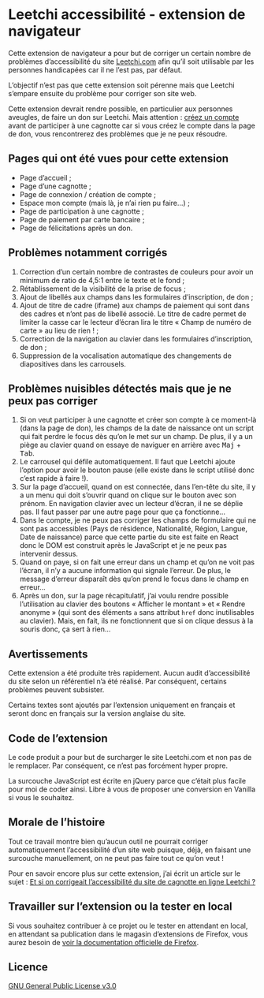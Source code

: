 # Leetchi accessibilité - extension de navigateur

Cette extension de navigateur a pour but de corriger un certain nombre de problèmes d’accessibilité du site [Leetchi.com](https://www.leetchi.com/) afin qu’il soit utilisable par les personnes handicapées car il ne l’est pas, par défaut.

L’objectif n’est pas que cette extension soit pérenne mais que Leetchi s’empare ensuite du problème pour corriger son site web.

Cette extension devrait rendre possible, en particulier aux personnes aveugles, de faire un don sur Leetchi. Mais attention : [créez un compte](https://www.leetchi.com/fr/User/Authenticate?returnUrl=%2F) avant de participer à une cagnotte car si vous créez le compte dans la page de don, vous rencontrerez des problèmes que je ne peux résoudre.

## Pages qui ont été vues pour cette extension

- Page d’accueil ;
- Page d’une cagnotte ;
- Page de connexion / création de compte ;
- Espace mon compte (mais là, je n’ai rien pu faire…) ;
- Page de participation à une cagnotte ;
- Page de paiement par carte bancaire ;
- Page de félicitations après un don.

## Problèmes notamment corrigés

1. Correction d’un certain nombre de contrastes de couleurs pour avoir un minimum de ratio de 4,5:1 entre le texte et le fond ;
1. Rétablissement de la visibilité de la prise de focus ;
1. Ajout de libellés aux champs dans les formulaires d’inscription, de don ;
1. Ajout de titre de cadre (iframe) aux champs de paiement qui sont dans des cadres et n’ont pas de libellé associé. Le titre de cadre permet de limiter la casse car le lecteur d’écran lira le titre « Champ de numéro de carte » au lieu de rien ! ;
1. Correction de la navigation au clavier dans les formulaires d’inscription, de don ;
1. Suppression de la vocalisation automatique des changements de diapositives dans les carrousels.

## Problèmes nuisibles détectés mais que je ne peux pas corriger

1. Si on veut participer à une cagnotte et créer son compte à ce moment-là (dans la page de don), les champs de la date de naissance ont un script qui fait perdre le focus dès qu’on le met sur un champ. De plus, il y a un piège au clavier quand on essaye de naviguer en arrière avec <kbd>Maj</kbd> + <kbd>Tab</kbd>.
1. Le carrousel qui défile automatiquement. Il faut que Leetchi ajoute l’option pour avoir le bouton pause (elle existe dans le script utilisé donc c’est rapide à faire !).
1. Sur la page d’accueil, quand on est connectée, dans l’en-tête du site, il y a un menu qui doit s’ouvrir quand on clique sur le bouton avec son prénom. En navigation clavier avec un lecteur d’écran, il ne se déplie pas. Il faut passer par une autre page pour que ça fonctionne…
1. Dans le compte, je ne peux pas corriger les champs de formulaire qui ne sont pas accessibles (Pays de résidence, Nationalité, Région, Langue, Date de naissance) parce que cette partie du site est faite en React donc le DOM est construit après le JavaScript et je ne peux pas intervenir dessus.
1. Quand on paye, si on fait une erreur dans un champ et qu’on ne voit pas l’écran, il n’y a aucune information qui signale l’erreur. De plus, le message d’erreur disparaît dès qu’on prend le focus dans le champ en erreur…
1. Après un don, sur la page récapitulatif, j’ai voulu rendre possible l’utilisation au clavier des boutons « Afficher le montant » et « Rendre anonyme » (qui sont des éléments `a` sans attribut `href` donc inutilisables au clavier). Mais, en fait, ils ne fonctionnent que si on clique dessus à la souris donc, ça sert à rien…

## Avertissements

Cette extension a été produite très rapidement. Aucun audit d’accessibilité du site selon un référentiel n’a été réalisé. Par conséquent, certains problèmes peuvent subsister.

Certains textes sont ajoutés par l’extension uniquement en français et seront donc en français sur la version anglaise du site.

## Code de l’extension

Le code produit a pour but de surcharger le site Leetchi.com et non pas de le remplacer. Par conséquent, ce n’est pas forcément hyper propre.

La surcouche JavaScript est écrite en jQuery parce que c’était plus facile pour moi de coder ainsi. Libre à vous de proposer une conversion en Vanilla si vous le souhaitez.

## Morale de l’histoire

Tout ce travail montre bien qu’aucun outil ne pourrait corriger automatiquement l’accessibilité d’un site web puisque, déjà, en faisant une surcouche manuellement, on ne peut pas faire tout ce qu’on veut !

Pour en savoir encore plus sur cette extension, j’ai écrit un article sur le sujet : [Et si on corrigeait l’accessibilité du site de cagnotte en ligne Leetchi ?](https://www.lalutineduweb.fr/corriger-accessibilite-cagnotte-leetchi/)

## Travailler sur l’extension ou la tester en local

Si vous souhaitez contribuer à ce projet ou le tester en attendant en local, en attendant sa publication dans le magasin d’extensions de Firefox, vous aurez besoin de [voir la documentation officielle de Firefox](https://extensionworkshop.com/documentation/develop/temporary-installation-in-firefox/).

## Licence

[GNU General Public License v3.0](LICENSE.md)
